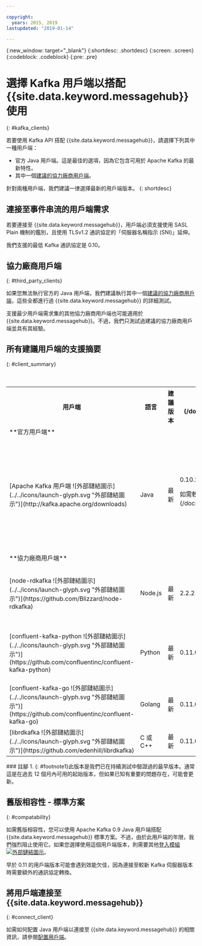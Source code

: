 ```yaml
---

copyright:
  years: 2015, 2019
lastupdated: "2019-01-14"

---
```


{:new_window: target="_blank"}
{:shortdesc: .shortdesc}
{:screen: .screen}
{:codeblock: .codeblock}
{:pre: .pre}

# 選擇 Kafka 用戶端以搭配 {{site.data.keyword.messagehub}} 使用
{: #kafka_clients}

若要使用 Kafka API 搭配 {{site.data.keyword.messagehub}}，請選擇下列其中一種用戶端：

* 官方 Java 用戶端。這是最佳的選項，因為它包含可用於 Apache Kafka 的最新特性。
* 其中一個[建議的協力廠商用戶端](/docs/services/EventStreams/eventstreams062.html#clients_table)。

針對兩種用戶端，我們建議一律選擇最新的用戶端版本。
{: shortdesc}

## 連接至事件串流的用戶端需求

若要連接至 {{site.data.keyword.messagehub}}，用戶端必須支援使用 SASL Plain 機制的鑑別，且使用 TLSv1.2 通訊協定的「伺服器名稱指示 (SNI)」延伸。

我們支援的最低 Kafka 通訊協定是 0.10。

<!--
## Support summary for the official Apache Kafka client (Java)

<table>
    <caption>Table 1. Kafka client support in Standard and Enterprise plans</caption>
      <tr>
	        <th></th>
		    <th>Standard and Enterprise Plans</th>
		    <th></th>
        </tr>
	  		<tr>
			<td>**Kafka version on cluster**</td>
			<td>Kafka 1.1</td>
		</tr>
	  		<tr>
			<td>**Supported client versions**</td>
			<td>Kafka 1.1, or later</td>
		</tr>
			<td>**Authentication requirements**</td>
			<td>Client must support authentication using the SASL Plain mechanism and use the Server Name Indication (SNI) extension to the TLSv1.2 protocol</td>
		</tr>

</table>
-->
	
## 協力廠商用戶端
{: #third_party_clients}

如果您無法執行官方的 Java 用戶端，我們建議執行其中一個[建議的協力廠商用戶端](/docs/services/EventStreams/eventstreams062.html#clients_table)，這些全都進行過 {{site.data.keyword.messagehub}} 的詳細測試。 

支援最少用戶端需求集的其他協力廠商用戶端也可能適用於 {{site.data.keyword.messagehub}}。不過，我們只測試過建議的協力廠商用戶端並具有其經驗。

## 所有建議用戶端的支援摘要
{: #client_summary}

<table id="clients_table">
    <caption>表 2. 用戶端支援摘要</caption>
      <tr>
		    <th>用戶端</th>
		    <th>語言</th>
			<th>建議版本</th>
		    <th>支援的最低版本 [<sup>1</sup>](/docs/services/EventStreams/eventstreams062.html#footnote1)</th>
			<th>範例鏈結</th>
        </tr>
			<tr>
			<td colspan="3">**官方用戶端**</td>
			</tr>
	  		<tr>
			<td>[Apache Kafka 用戶端 ![外部鏈結圖示](../../icons/launch-glyph.svg "外部鏈結圖示")](http://kafka.apache.org/downloads)</td>
			<td>Java</td>
			<td>最新</td>
			<td>0.10.2<p> 如需較舊用戶端的相關資訊，請參閱[舊版相容性](/docs/services/EventStreams/eventstreams062.html#compatability)。</p></td>
			<td>[Java 主控台範例 ![外部鏈結圖示](../../icons/launch-glyph.svg "外部鏈結圖示")](https://github.com/ibm-messaging/event-streams-samples/tree/master/kafka-java-console-sample)<br/>
			[Liberty 範例 ![外部鏈結圖示](../../icons/launch-glyph.svg "外部鏈結圖示")](https://github.com/ibm-messaging/event-streams-samples/tree/master/kafka-java-liberty-sample)
			</td>
			</tr>
			<tr>
			<td colspan="3">**協力廠商用戶端**</td>
			</tr>
	  		<tr>
			<td>[node-rdkafka ![外部鏈結圖示](../../icons/launch-glyph.svg "外部鏈結圖示")](https://github.com/Blizzard/node-rdkafka)</td>
			<td>Node.js</td>
			<td>最新</td>
			<td>2.2.2</td>
			<td>[Node.js 範例 ![外部鏈結圖示](../../icons/launch-glyph.svg "外部鏈結圖示")](https://github.com/ibm-messaging/event-streams-samples/tree/master/kafka-nodejs-console-sample)</td>
		</tr>
		<tr>
			<td>[confluent-kafka-python ![外部鏈結圖示](../../icons/launch-glyph.svg "外部鏈結圖示")](https://github.com/confluentinc/confluent-kafka-python)</td>
			<td>Python</td>
			<td>最新</td>
			<td>0.11.0</td>
			<td>[Kafka Python 範例 ![外部鏈結圖示](../../icons/launch-glyph.svg "外部鏈結圖示")](https://github.com/ibm-messaging/event-streams-samples/tree/master/kafka-python-console-sample)</td>
		</tr>
		<tr>
			<td>[confluent-kafka-go ![外部鏈結圖示](../../icons/launch-glyph.svg "外部鏈結圖示")](https://github.com/confluentinc/confluent-kafka-go)</td>
			<td>Golang</td>
			<td>最新</td>
			<td>0.11.0</td>
			<td></td>
		</tr>
		<tr>
			<td>[librdkafka ![外部鏈結圖示](../../icons/launch-glyph.svg "外部鏈結圖示")](https://github.com/edenhill/librdkafka)</td>
			<td>C 或 C++</td>
			<td>最新</td>
			<td>0.11.0</td>
			<td></td>
		</tr>

</table>
### 註腳
1. {: #footnote1}此版本是我們已在持續測試中驗證過的最早版本。通常這是在過去 12 個月內可用的起始版本，但如果已知有重要的問題存在，可能會更新。

## 舊版相容性 - 標準方案
{: #compatability}

如需舊版相容性，您可以使用 Apache Kafka 0.9 Java 用戶端搭配 {{site.data.keyword.messagehub}} 標準方案。不過，由於此用戶端的年限，我們強烈阻止使用它。如果您選擇使用這個用戶端版本，則需要其他[登入模組 ![外部鏈結圖示](../../icons/launch-glyph.svg "外部鏈結圖示")](https://github.com/ibm-messaging/event-streams-samples/tree/master/kafka-0.9/message-hub-login-library)。

早於 0.11 的用戶端版本可能會遇到效能欠佳，因為連接至較新 Kafka 伺服器版本時需要額外的通訊協定轉換。

<!--
## Unsupported clients

The following clients are not supported by {{site.data.keyword.messagehub}}:

### kafka-node
The kafka-node client does not fully support SASL authentication with the PLAIN mechanism so cannot currently be used with {{site.data.keyword.messagehub}}.


### no-kafka 
The no-kafka client does not fully support SASL authentication with the PLAIN mechanism so cannot currently be used with {{site.data.keyword.messagehub}}.

-->

## 將用戶端連接至 {{site.data.keyword.messagehub}}
{: #connect_client}

如需如何配置 Java 用戶端以連接至 {{site.data.keyword.messagehub}} 的相關資訊，請參閱[配置用戶端](/docs/services/EventStreams/eventstreams063.html)。












